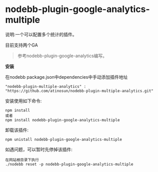 # nodebb-plugin-google-analytics-multiple
说明:一个可以配置多个统计的插件。

目前支持两个GA

>参考nodebb-plugin-google-analytics编写。

**安装**

在nodebb package.json中dependencies中手动添加插件地址
```
"nodebb-plugin-multiple-analytics" : "https://github.com/atinosun/nodebb-plugin-multiple-analytics.git"
```
安装使用如下命令:
```
npm install
或者
npm install nodebb-plugin-google-analytics-multiple
```
卸载该插件:
```
npm unistall nodebb-plugin-google-analytics-multiple
```
如遇问题，可以暂时先停掉该插件:
```
在网站根目录下执行
./nodebb reset -p nodebb-plugin-google-analytics-multiple
```
